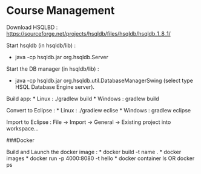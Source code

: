 # Course Management

Download HSQLBD : https://sourceforge.net/projects/hsqldb/files/hsqldb/hsqldb_1_8_1/

Start hsqldb (in hsqldb/lib) : 
* java -cp hsqldb.jar org.hsqldb.Server

Start the DB manager (in hsqldb/lib) : 
* java -cp hsqldb.jar org.hsqldb.util.DatabaseManagerSwing 
(select type HSQL Database Engine server).

Build app: * Linux : ./gradlew build
			* Windows : gradlew build

Convert to Eclipse : * Linux : ./gradlew eclise
					* Windows : gradlew eclipse

Import to Eclipse : File ->  Import -> General -> Existing project into workspace...

###Docker

Build and Launch the docker image :
	* docker build -t name .
	* docker images
	* docker run -p 4000:8080 -t hello
	* docker container ls OR docker ps